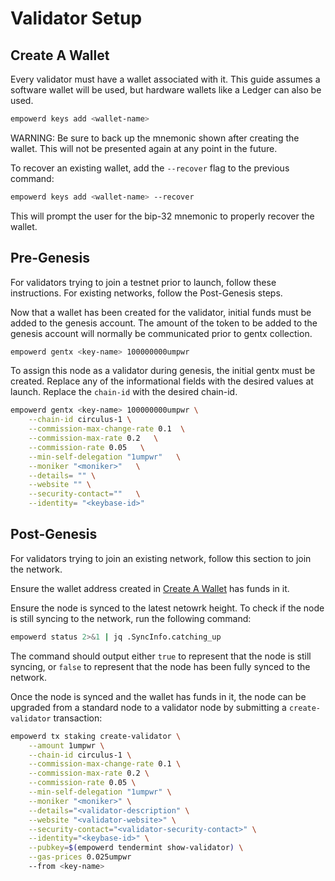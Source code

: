 # Validator Setup

## Create A Wallet

Every validator must have a wallet associated with it. This guide assumes a software wallet will be used, but hardware wallets like a Ledger can also be used.

```bash
empowerd keys add <wallet-name>
```

WARNING: Be sure to back up the mnemonic shown after creating the wallet. This will not be presented again at any point in the future.

To recover an existing wallet, add the `--recover` flag to the previous command:

```bash
empowerd keys add <wallet-name> --recover
```

This will prompt the user for the bip-32 mnemonic to properly recover the wallet.


## Pre-Genesis

For validators trying to join a testnet prior to launch, follow these instructions. For existing networks, follow the Post-Genesis steps.

Now that a wallet has been created for the validator, initial funds must be added to the genesis account. The amount of the token to be added to the genesis account will normally be communicated prior to gentx collection.

```bash
empowerd gentx <key-name> 100000000umpwr
```

To assign this node as a validator during genesis, the initial gentx must be created. Replace any of the informational fields with the desired values at launch. Replace the `chain-id` with the desired chain-id.

```bash
empowerd gentx <key-name> 100000000umpwr \
    --chain-id circulus-1 \
    --commission-max-change-rate 0.1  \
    --commission-max-rate 0.2   \
    --commission-rate 0.05   \
    --min-self-delegation "1umpwr"   \
    --moniker "<moniker>"   \
    --details= "" \
    --website "" \
    --security-contact=""   \
    --identity= "<keybase-id>"
```

## Post-Genesis

For validators trying to join an existing network, follow this section to join the network.

Ensure the wallet address created in [Create A Wallet](#create-a-wallet) has funds in it.

Ensure the node is synced to the latest netowrk height. To check if the node is still syncing to the network, run the following command:

```bash
empowerd status 2>&1 | jq .SyncInfo.catching_up
```

The command should output either `true` to represent that the node is still syncing, or `false` to represent that the node has been fully synced to the network.

Once the node is synced and the wallet has funds in it, the node can be upgraded from a standard node to a validator node by submitting a `create-validator` transaction:

```bash
empowerd tx staking create-validator \
    --amount 1umpwr \
    --chain-id circulus-1 \
    --commission-max-change-rate 0.1 \
    --commission-max-rate 0.2 \
    --commission-rate 0.05 \
    --min-self-delegation "1umpwr" \
    --moniker "<moniker>" \
    --details="<validator-description" \
    --website "<validator-website>" \
    --security-contact="<validator-security-contact>" \
    --identity="<keybase-id>" \
    --pubkey=$(empowerd tendermint show-validator) \
    --gas-prices 0.025umpwr
    --from <key-name>